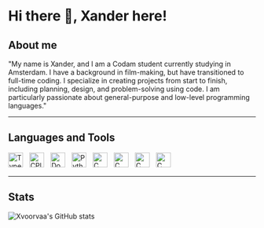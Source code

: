 # Hi there 👋, Xander here!

## About me
"My name is Xander, and I am a Codam student currently studying in Amsterdam. I have a background in film-making, but have transitioned to full-time coding. I specialize in creating projects from start to finish, including planning, design, and problem-solving using code. I am particularly passionate about general-purpose and low-level programming languages."

---

## Languages and Tools

<img align="left" alt="TypeScript" width="30px" style="padding-right:10px" src="https://cdn.jsdelivr.net/gh/devicons/devicon/icons/typescript/typescript-original.svg"/>
<img align="left" alt="CPlusPlus" width="30px" style="padding-right:10px" src="https://cdn.jsdelivr.net/gh/devicons/devicon/icons/cplusplus/cplusplus-plain.svg" />    
<img align="left" alt="Docker" width="30px" style="padding-right:10px" src="https://cdn.jsdelivr.net/gh/devicons/devicon/icons/docker/docker-plain-wordmark.svg" />
<img align="left" alt="Python" width="30px" style="padding-right:10px" src="https://cdn.jsdelivr.net/gh/devicons/devicon/icons/python/python-original.svg" />
<img align="left" alt="C" width="30px" style="padding-right:10px" src="https://cdn.jsdelivr.net/gh/devicons/devicon/icons/c/c-plain.svg" />
<img align="left" alt="C" width="30px" style="padding-right:10px" src="https://cdn.jsdelivr.net/gh/devicons/devicon/icons/bash/bash-plain.svg" />
<img align="left" alt="C" width="30px" style="padding-right:10px" src="https://cdn.jsdelivr.net/gh/devicons/devicon/icons/git/git-original.svg" />
<img align="left" alt="C" width="30px" style="padding-right:10px" src="https://cdn.jsdelivr.net/gh/devicons/devicon/icons/linux/linux-original.svg" /> <br><br>

---

## Stats
![Xvoorvaa's GitHub stats](https://github-readme-stats.vercel.app/api?username=xvoorvaa)
